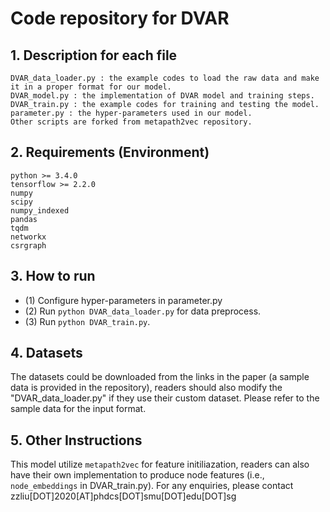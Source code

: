 # Code repository for DVAR

## 1. Description for each file
	DVAR_data_loader.py : the example codes to load the raw data and make it in a proper format for our model.
	DVAR_model.py : the implementation of DVAR model and training steps.
	DVAR_train.py : the example codes for training and testing the model.
	parameter.py : the hyper-parameters used in our model.
	Other scripts are forked from metapath2vec repository.
	

## 2. Requirements (Environment)
	python >= 3.4.0
	tensorflow >= 2.2.0
  	numpy
    scipy
    numpy_indexed
  	pandas
  	tqdm 
    networkx
    csrgraph


## 3. How to run

- (1) Configure hyper-parameters in parameter.py
- (2) Run `python DVAR_data_loader.py` for data preprocess.
- (3) Run `python DVAR_train.py`.



## 4. Datasets

The datasets could be downloaded from the links in the paper (a sample data is provided in the repository), readers should also modify the "DVAR_data_loader.py" if they use their custom dataset. Please refer to the sample data for the input format.


## 5. Other Instructions

This model utilize `metapath2vec` for feature initiliazation, readers can also have their own implementation to produce node features (i.e., ` node_embeddings` in DVAR_train.py). For any enquiries, please contact zzliu[DOT]2020[AT]phdcs[DOT]smu[DOT]edu[DOT]sg
